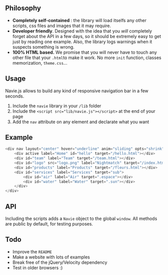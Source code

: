 ## Philosophy

- **Completely self-contained** : the library will load itselfs any other scripts, css files and images that it may require.
- **Developer friendly**. Designed with the idea that you *will* completely forget about the API in a few days, so it should be extremely easy to get just by reading one example. Also, the library logs warnings when it suspects something is wrong.
- **100% HTML based.** We promise that you will never have to touch any other file that your `.html`to make it work. No more `init` function, classes memorization, `theme.css`...


## Usage 

Navie.js allows to build any kind of responsive navigation bar in a few seconds. 

1. Include the `navie` library in your `/lib` folder
2. Include the `<script src="lib/navie.js"></script>` at the end of your page
3. Add the `nav` attribute on any element and declarate what you want

## Example

```javascript 
<div nav layout="center" hover="underline" anim="sliding" opts="shrink">
    <div active label="Home" id="hello" target="/hello.html"></div>
    <div id="team" label="Team" target="/team.html"></div>
    <div id="logo" src="logo.png" label="Nightmatch" target="/index.html"></div>
    <div id="products" label="Products" target="/fleurs.html"></div>
    <div id="services" label="Services" target="sub">
        <div id="air" label="Air" target=".espace"></div>
        <div id="water" label="Water" target=".sun"></div>
    </div>
</div>
```

## API
Including the scripts adds a `Navie` object to the global `window`. All methods are public by default, for testing purposes. 


## Todo

- Improve the `README`
- Make a website with lots of examples
- Break free of the jQuery/Velocity dependency
- Test in older browsers :) 